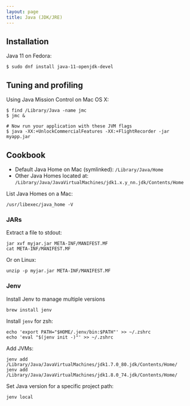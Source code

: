 ```yaml
---
layout: page
title: Java (JDK/JRE)
---
```


## Installation

Java 11 on Fedora:

    $ sudo dnf install java-11-openjdk-devel

## Tuning and profiling

Using Java Mission Control on Mac OS X:

    $ find /Library/Java -name jmc
    $ jmc &

    # Now run your application with these JVM flags
    $ java -XX:+UnlockCommercialFeatures -XX:+FlightRecorder -jar myapp.jar

## Cookbook

- Default Java Home on Mac (symlinked): `/Library/Java/Home`
- Other Java Homes located at: `/Library/Java/JavaVirtualMachines/jdk1.x.y_nn.jdk/Contents/Home`

List Java Homes on a Mac:

    /usr/libexec/java_home -V

### JARs

Extract a file to stdout:

    jar xvf myjar.jar META-INF/MANIFEST.MF
    cat META-INF/MANIFEST.MF

Or on Linux:

    unzip -p myjar.jar META-INF/MANIFEST.MF

### Jenv

Install Jenv to manage multiple versions

    brew install jenv

Install `jenv` for zsh:

    echo 'export PATH="$HOME/.jenv/bin:$PATH"' >> ~/.zshrc
    echo 'eval "$(jenv init -)"' >> ~/.zshrc

Add JVMs:

    jenv add /Library/Java/JavaVirtualMachines/jdk1.7.0_80.jdk/Contents/Home/
    jenv add /Library/Java/JavaVirtualMachines/jdk1.8.0_74.jdk/Contents/Home/

Set Java version for a specific project path:

    jenv local
